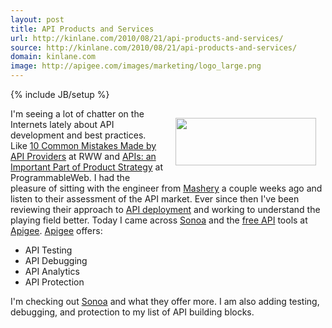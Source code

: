 ```yaml
---
layout: post
title: API Products and Services
url: http://kinlane.com/2010/08/21/api-products-and-services/
source: http://kinlane.com/2010/08/21/api-products-and-services/
domain: kinlane.com
image: http://apigee.com/images/marketing/logo_large.png
---
```

{% include JB/setup %}<p><!DOCTYPE html PUBLIC "-//W3C//DTD XHTML 1.0 Transitional//EN"
    "http://www.w3.org/TR/xhtml1/DTD/xhtml1-transitional.dtd">
<html xmlns="http://www.w3.org/1999/xhtml">
  <head>
    <title></title>
  </head>
  <body>
    <a href="http://apigee.com/" target="_blank"><img class="alignnone" style="padding: 15px;" title="Apigee" src="http://apigee.com/images/marketing/logo_large.png" alt="" width="225" height="76"
    align="right" /></a>I'm seeing a lot of chatter on the Internets lately about API development and best practices. Like <a href=
    "http://www.readwriteweb.com/cloud/2010/08/the-new-api-movement-may.php" target="_blank">10 Common Mistakes Made by API Providers</a> at RWW and <a href=
    "http://blog.programmableweb.com/2010/08/12/apis-an-important-part-of-product-strategy/" target="_blank">APIs: an Important Part of Product Strategy</a> at ProgrammableWeb. I had the pleasure of
    sitting with the engineer from <a href="http://www.mashery.com/" target="_blank">Mashery</a> a couple weeks ago and listen to their assessment of the API market. Ever since then I've been
    reviewing their approach to <a href="http://www.mashery.com/product/" target="_blank">API deployment</a> and working to understand the playing field better. Today I came across <a href=
    "http://www.sonoasystems.com/" target="_blank">Sonoa</a> and the <a href="http://apigee.com/" target="_blank">free API</a> tools at <a href="http://apigee.com/" target="_blank">Apigee</a>.
    <a href="http://apigee.com/" target="_blank">Apigee</a> offers:
    <ul class="mainlist">
      <li>API Testing
      </li>
      <li>API Debugging
      </li>
      <li>API Analytics
      </li>
      <li>API Protection
      </li>
    </ul>I'm checking out <a href="http://www.sonoasystems.com/" target="_blank">Sonoa</a> and what they offer more. I am also adding testing, debugging, and protection to my list of API building
    blocks.
  </body>
</html></p>

